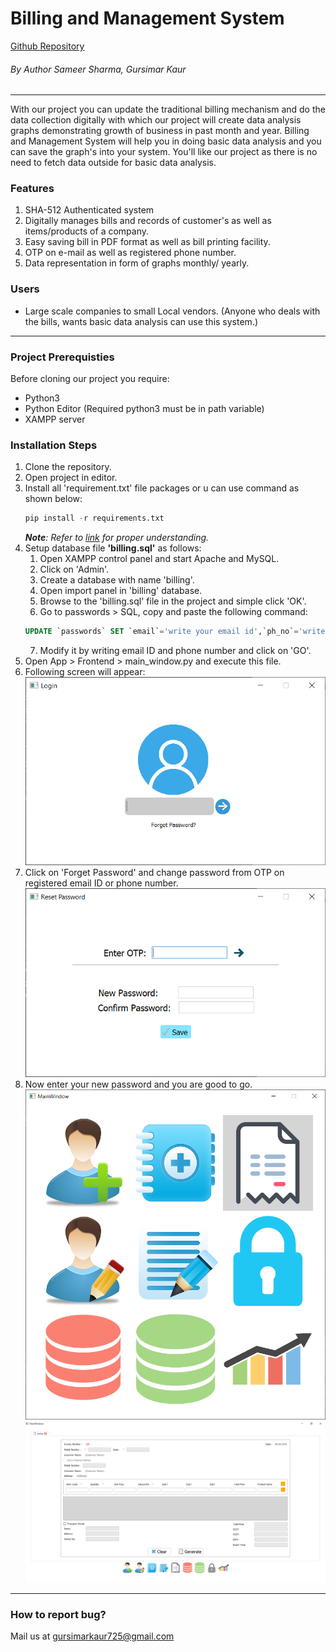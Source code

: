 <!-- Step-1 Identify the project -->

# Billing and Management System

[Github Repository](https://github.com/sameersharma1999/Billing-Project, 'Billing and Management System')

###### By Author Sameer Sharma, Gursimar Kaur
---
<!-- Step-2 Evaluate the project -->
With our project you can update the traditional billing mechanism and do the data collection digitally with which our project will create data analysis graphs demonstrating growth of business in past month and year. Billing and Management System will help you in doing basic data analysis and you can save the graph's into your system. You'll like our project as there is no need to fetch data outside for basic data analysis.
<!-- Now describe who can use the project -->
### Features
1. SHA-512 Authenticated system
2. Digitally manages bills and records of customer's as well as items/products of a company.
3. Easy saving bill in PDF format as well as bill printing facility.
4. OTP on e-mail as well as registered phone number.
5. Data representation in form of graphs monthly/ yearly.
### Users
* Large scale companies to small Local vendors. (Anyone who deals with the bills, wants basic data analysis can use this system.)
---
<!-- Step-3 Help reader to use the project -->

### Project Prerequisties
Before cloning our project you require:
* Python3
* Python Editor (Required python3 must be in path 
variable)
* XAMPP server

### Installation Steps
1. Clone the repository.
2. Open project in editor.
3. Install all 'requirement.txt' file packages or u can use command as shown below:
    ```python
    pip install -r requirements.txt
    ```
    _**Note**: Refer to [link](https://github.com/sameersharma1999/Billing-Project) for proper understanding._
4. Setup database file **'billing.sql'** as follows:
    1. Open XAMPP control panel and start Apache and MySQL.
    2. Click on 'Admin'.
    3. Create a database with name 'billing'.
    4. Open import panel in 'billing' database.
    5. Browse to the 'billing.sql' file in the project and simple click 'OK'.
    6. Go to passwords > SQL, copy and paste the following command: 
    ```sql
    UPDATE `passwords` SET `email`='write your email id',`ph_no`='write your phone number' WHERE 1
    ```
    7. Modify it by writing email ID and phone number and click on 'GO'.
5. Open App > Frontend > main_window.py and execute this file.
6. Following screen will appear:
    ![image](images/img/login.PNG)
7. Click on 'Forget Password' and change password from OTP on registered email ID or phone number.
    ![image](images/img/forget.PNG)
8. Now enter your new password and you are good to go.
    ![image](images/img/main.PNG)
    ![image](images/img/bil.PNG)
---
<!-- Step-4 Engage -->
<!-- How to report a Bug -->
### How to report bug?
Mail us at gursimarkaur725@gmail.com
